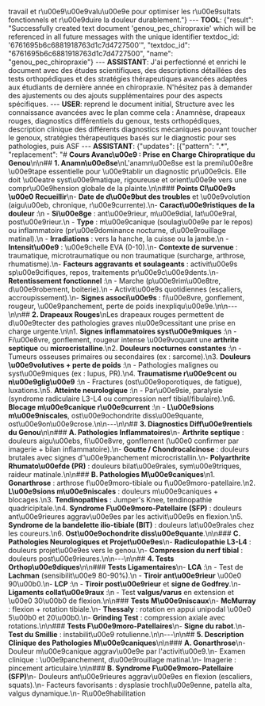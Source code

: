 travail et r\u00e9\u00e9valu\u00e9e pour optimiser les r\u00e9sultats fonctionnels et r\u00e9duire la douleur durablement."} --- **TOOL**: {"result": "Successfully created text document 'genou_pec_chiropraxie' which will be referenced in all future messages with the unique identifier textdoc_id: '6761695b6c6881918763d1c7d4727500'", "textdoc_id": "6761695b6c6881918763d1c7d4727500", "name": "genou_pec_chiropraxie"} --- **ASSISTANT**: J'ai perfectionné et enrichi le document avec des études scientifiques, des descriptions détaillées des tests orthopédiques et des stratégies thérapeutiques avancées adaptées aux étudiants de dernière année en chiropraxie. N'hésitez pas à demander des ajustements ou des ajouts supplémentaires pour des aspects spécifiques. --- **USER**: reprend le document initial, Structure avec les connaissance avancées avec le plan comme cela : Anamnèse, drapeaux rouges, diagnostics différentiels du genoux, tests orthopédiques, description clinique des différents diagnostics mécaniques pouvant toucher le genoux, stratégies thérapeutiques basés sur le diagnostic pour ses pathologies, puis ASF --- **ASSISTANT**: {"updates": [{"pattern": ".*", "replacement": "# **Cours Avanc\u00e9 : Prise en Charge Chiropratique du Genou**\n\n## **1. Anamn\u00e8se**\nL'anamn\u00e8se est la premi\u00e8re \u00e9tape essentielle pour \u00e9tablir un diagnostic pr\u00e9cis. Elle doit \u00eatre syst\u00e9matique, rigoureuse et orient\u00e9e vers une compr\u00e9hension globale de la plainte.\n\n### **Points Cl\u00e9s \u00e0 Recueillir**\n- **Date de d\u00e9but des troubles** et \u00e9volution (aigu\u00eb, chronique, r\u00e9currente).\n- **Caract\u00e9ristiques de la douleur** :\n - **Si\u00e8ge** : ant\u00e9rieur, m\u00e9dial, lat\u00e9ral, post\u00e9rieur.\n - **Type** : m\u00e9canique (soulag\u00e9e par le repos) ou inflammatoire (pr\u00e9dominance nocturne, d\u00e9rouillage matinal).\n - **Irradiations** : vers la hanche, la cuisse ou la jambe.\n - **Intensit\u00e9** : \u00e9chelle EVA (0-10).\n- **Contexte de survenue** : traumatique, microtraumatique ou non traumatique (surcharge, arthrose, rhumatisme).\n- **Facteurs aggravants et soulageants** : activit\u00e9s sp\u00e9cifiques, repos, traitements pr\u00e9c\u00e9dents.\n- **Retentissement fonctionnel** :\n - Marche (p\u00e9rim\u00e8tre, d\u00e9robement, boiterie).\n - Activit\u00e9s quotidiennes (escaliers, accroupissement).\n- **Signes associ\u00e9s** : fi\u00e8vre, gonflement, rougeur, \u00e9panchement, perte de poids inexpliqu\u00e9e.\n\n---\n\n## **2. Drapeaux Rouges**\nLes drapeaux rouges permettent de d\u00e9tecter des pathologies graves n\u00e9cessitant une prise en charge urgente.\n\n1. **Signes inflammatoires syst\u00e9miques** :\n - Fi\u00e8vre, gonflement, rougeur intense \u00e9voquant une **arthrite septique** ou **microcristalline**.\n2. **Douleurs nocturnes constantes** :\n - Tumeurs osseuses primaires ou secondaires (ex : sarcome).\n3. **Douleurs \u00e9volutives + perte de poids** :\n - Pathologies malignes ou syst\u00e9miques (ex : lupus, PR).\n4. **Traumatisme r\u00e9cent ou n\u00e9glig\u00e9** :\n - Fractures (ost\u00e9oporotiques, de fatigue), luxations.\n5. **Atteinte neurologique** :\n - Par\u00e9sie, paralysie (syndrome radiculaire L3-L4 ou compression nerf tibial/fibulaire).\n6. **Blocage m\u00e9canique r\u00e9current** :\n - **L\u00e9sions m\u00e9niscales**, ost\u00e9ochondrite diss\u00e9quante, ost\u00e9on\u00e9crose.\n\n---\n\n## **3. Diagnostics Diff\u00e9rentiels du Genou**\n\n### **A. Pathologies Inflammatoires**\n- **Arthrite septique** : douleurs aigu\u00ebs, fi\u00e8vre, gonflement (\u00e0 confirmer par imagerie + bilan inflammatoire).\n- **Goutte / Chondrocalcinose** : douleurs brutales avec signes d'\u00e9panchement microcristallin.\n- **Polyarthrite Rhumato\u00efde (PR)** : douleurs bilat\u00e9rales, sym\u00e9triques, raideur matinale.\n\n### **B. Pathologies M\u00e9caniques**\n1. **Gonarthrose** : arthrose f\u00e9moro-tibiale ou f\u00e9moro-patellaire.\n2. **L\u00e9sions m\u00e9niscales** : douleurs m\u00e9caniques + blocages.\n3. **Tendinopathies** : Jumper's Knee, tendinopathie quadricipitale.\n4. **Syndrome F\u00e9moro-Patellaire (SFP)** : douleurs ant\u00e9rieures aggrav\u00e9es par les activit\u00e9s en flexion.\n5. **Syndrome de la bandelette ilio-tibiale (BIT)** : douleurs lat\u00e9rales chez les coureurs.\n6. **Ost\u00e9ochondrite diss\u00e9quante**.\n\n### **C. Pathologies Neurologiques et Projet\u00e9es**\n- **Radiculopathie L3-L4** : douleurs projet\u00e9es vers le genou.\n- **Compression du nerf tibial** : douleurs post\u00e9rieures.\n\n---\n\n## **4. Tests Orthop\u00e9diques**\n\n### **Tests Ligamentaires**\n- **LCA** :\n - Test de **Lachman** (sensibilit\u00e9 80-90%).\n - **Tiroir ant\u00e9rieur** \u00e0 90\u00b0.\n- **LCP** :\n - **Tiroir post\u00e9rieur** et **signe de Godfrey**.\n- **Ligaments collat\u00e9raux** :\n - Test **valgus/varus** en extension et \u00e0 30\u00b0 de flexion.\n\n### **Tests M\u00e9niscaux**\n- **McMurray** : flexion + rotation tibiale.\n- **Thessaly** : rotation en appui unipodal \u00e0 5\u00b0 et 20\u00b0.\n- **Grinding Test** : compression axiale avec rotations.\n\n### **Tests F\u00e9moro-Patellaires**\n- **Signe du rabot**.\n- **Test du Smillie** : instabilit\u00e9 rotulienne.\n\n---\n\n## **5. Description Clinique des Pathologies M\u00e9caniques**\n\n### **A. Gonarthrose**\n- Douleur m\u00e9canique aggrav\u00e9e par l'activit\u00e9.\n- Examen clinique : \u00e9panchement, d\u00e9rouillage matinal.\n- Imagerie : pincement articulaire.\n\n### **B. Syndrome F\u00e9moro-Patellaire (SFP)**\n- Douleurs ant\u00e9rieures aggrav\u00e9es en flexion (escaliers, squats).\n- Facteurs favorisants : dysplasie trochl\u00e9enne, patella alta, valgus dynamique.\n- R\u00e9habilitation